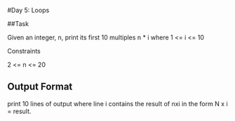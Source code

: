 #Day 5: Loops

##Task 

Given an integer, n, print its first 10 multiples
n * i where 1 <= i <= 10 


Constraints

2 <= n <= 20

## Output Format

print 10 lines of output where line i contains the result of nxi in the form N x i = result.

